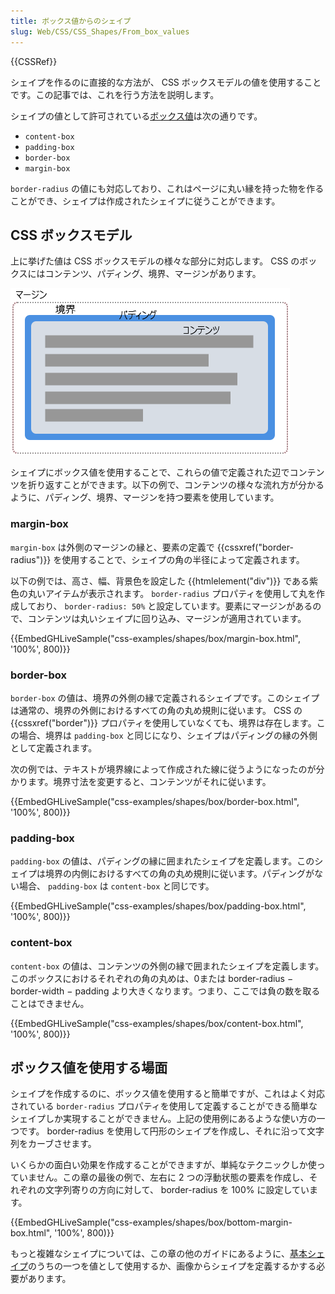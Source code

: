 ```yaml
---
title: ボックス値からのシェイプ
slug: Web/CSS/CSS_Shapes/From_box_values
---
```

{{CSSRef}}

シェイプを作るのに直接的な方法が、 CSS ボックスモデルの値を使用することです。この記事では、これを行う方法を説明します。

シェイプの値として許可されている[ボックス値](https://drafts.csswg.org/css-shapes-1/#shapes-from-box-values)は次の通りです。

- `content-box`
- `padding-box`
- `border-box`
- `margin-box`

`border-radius` の値にも対応しており、これはページに丸い縁を持った物を作ることができ、シェイプは作成されたシェイプに従うことができます。

## CSS ボックスモデル

上に挙げた値は CSS ボックスモデルの様々な部分に対応します。 CSS のボックスにはコンテンツ、パディング、境界、マージンがあります。

![ボックスモデルはマージン、境界、パディング、コンテンツの各ボックスから成ります。](box-model.png)

シェイプにボックス値を使用することで、これらの値で定義された辺でコンテンツを折り返すことができます。以下の例で、コンテンツの様々な流れ方が分かるように、パディング、境界、マージンを持つ要素を使用しています。

### margin-box

`margin-box` は外側のマージンの縁と、要素の定義で {{cssxref("border-radius")}} を使用することで、シェイプの角の半径によって定義されます。

以下の例では、高さ、幅、背景色を設定した {{htmlelement("div")}} である紫色の丸いアイテムが表示されます。 `border-radius` プロパティを使用して丸を作成しており、 `border-radius: 50%` と設定しています。要素にマージンがあるので、コンテンツは丸いシェイプに回り込み、マージンが適用されています。

{{EmbedGHLiveSample("css-examples/shapes/box/margin-box.html", '100%', 800)}}

### border-box

`border-box` の値は、境界の外側の縁で定義されるシェイプです。このシェイプは通常の、境界の外側におけるすべての角の丸め規則に従います。 CSS の {{cssxref("border")}} プロパティを使用していなくても、境界は存在します。この場合、境界は `padding-box` と同じになり、シェイプはパディングの縁の外側として定義されます。

次の例では、テキストが境界線によって作成された線に従うようになったのが分かります。境界寸法を変更すると、コンテンツがそれに従います。

{{EmbedGHLiveSample("css-examples/shapes/box/border-box.html", '100%', 800)}}

### padding-box

`padding-box` の値は、パディングの縁に囲まれたシェイプを定義します。このシェイプは境界の内側におけるすべての角の丸め規則に従います。パディングがない場合、 `padding-box` は `content-box` と同じです。

{{EmbedGHLiveSample("css-examples/shapes/box/padding-box.html", '100%', 800)}}

### content-box

`content-box` の値は、コンテンツの外側の縁で囲まれたシェイプを定義します。このボックスにおけるそれぞれの角の丸めは、0または border-radius − border-width − padding より大きくなります。つまり、ここでは負の数を取ることはできません。

{{EmbedGHLiveSample("css-examples/shapes/box/content-box.html", '100%', 800)}}

## ボックス値を使用する場面

シェイプを作成するのに、ボックス値を使用すると簡単ですが、これはよく対応されている `border-radius` プロパティを使用して定義することができる簡単なシェイプしか実現することができません。上記の使用例にあるような使い方の一つです。 border-radius を使用して円形のシェイプを作成し、それに沿って文字列をカーブさせます。

いくらかの面白い効果を作成することができますが、単純なテクニックしか使っていません。この章の最後の例で、左右に 2 つの浮動状態の要素を作成し、それぞれの文字列寄りの方向に対して、 border-radius を 100% に設定しています。

{{EmbedGHLiveSample("css-examples/shapes/box/bottom-margin-box.html", '100%', 800)}}

もっと複雑なシェイプについては、この章の他のガイドにあるように、[基本シェイプ](/ja/docs/Web/CSS/CSS_Shapes/Basic_Shapes)のうちの一つを値として使用するか、画像からシェイプを定義するかする必要があります。
